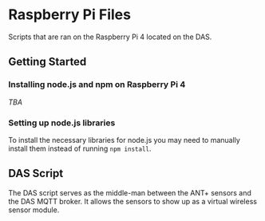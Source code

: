 # Raspberry Pi Files
Scripts that are ran on the Raspberry Pi 4 located on the DAS.

## Getting Started
### Installing node.js and npm on Raspberry Pi 4
*TBA*

### Setting up node.js libraries
To install the necessary libraries for node.js you may need to manually install them instead of running `npm install`.

## DAS Script
The DAS script serves as the middle-man between the ANT+ sensors and the DAS MQTT broker. It allows the sensors to show up as a virtual wireless sensor module.
